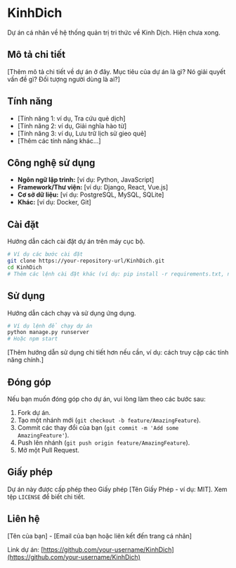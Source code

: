 # KinhDich
Dự án cá nhân về hệ thống quản trị tri thức về Kinh Dịch. Hiện chưa xong.

## Mô tả chi tiết

[Thêm mô tả chi tiết về dự án ở đây. Mục tiêu của dự án là gì? Nó giải quyết vấn đề gì? Đối tượng người dùng là ai?]

## Tính năng

*   [Tính năng 1: ví dụ, Tra cứu quẻ dịch]
*   [Tính năng 2: ví dụ, Giải nghĩa hào từ]
*   [Tính năng 3: ví dụ, Lưu trữ lịch sử gieo quẻ]
*   [Thêm các tính năng khác...]

## Công nghệ sử dụng

*   **Ngôn ngữ lập trình:** [ví dụ: Python, JavaScript]
*   **Framework/Thư viện:** [ví dụ: Django, React, Vue.js]
*   **Cơ sở dữ liệu:** [ví dụ: PostgreSQL, MySQL, SQLite]
*   **Khác:** [ví dụ: Docker, Git]

## Cài đặt

Hướng dẫn cách cài đặt dự án trên máy cục bộ.

```bash
# Ví dụ các bước cài đặt
git clone https://your-repository-url/KinhDich.git
cd KinhDich
# Thêm các lệnh cài đặt khác (ví dụ: pip install -r requirements.txt, npm install)
```

## Sử dụng

Hướng dẫn cách chạy và sử dụng ứng dụng.

```bash
# Ví dụ lệnh để chạy dự án
python manage.py runserver
# Hoặc npm start
```

[Thêm hướng dẫn sử dụng chi tiết hơn nếu cần, ví dụ: cách truy cập các tính năng chính.]

## Đóng góp

Nếu bạn muốn đóng góp cho dự án, vui lòng làm theo các bước sau:

1.  Fork dự án.
2.  Tạo một nhánh mới (`git checkout -b feature/AmazingFeature`).
3.  Commit các thay đổi của bạn (`git commit -m 'Add some AmazingFeature'`).
4.  Push lên nhánh (`git push origin feature/AmazingFeature`).
5.  Mở một Pull Request.

## Giấy phép

Dự án này được cấp phép theo Giấy phép [Tên Giấy Phép - ví dụ: MIT]. Xem tệp `LICENSE` để biết chi tiết.

## Liên hệ

[Tên của bạn] - [Email của bạn hoặc liên kết đến trang cá nhân]

Link dự án: [https://github.com/your-username/KinhDich](https://github.com/your-username/KinhDich)
